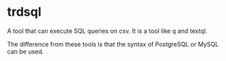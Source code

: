 # trdsql

A tool that can execute SQL queries on csv.
It is a tool like q and textql.

The difference from these tools is that the syntax of PostgreSQL or MySQL can be used.
